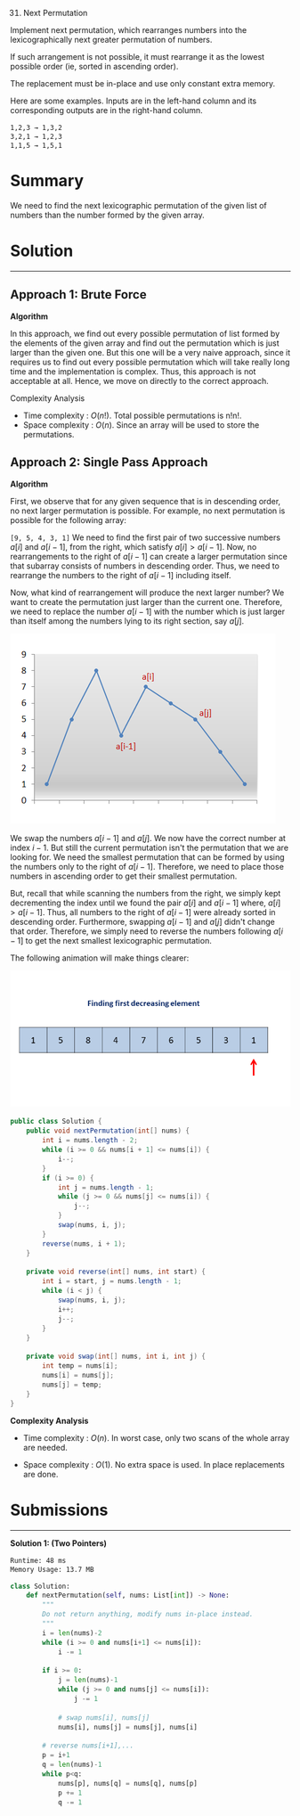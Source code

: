 31. Next Permutation

Implement next permutation, which rearranges numbers into the lexicographically next greater permutation of numbers.

If such arrangement is not possible, it must rearrange it as the lowest possible order (ie, sorted in ascending order).

The replacement must be in-place and use only constant extra memory.

Here are some examples. Inputs are in the left-hand column and its corresponding outputs are in the right-hand column.

```
1,2,3 → 1,3,2
3,2,1 → 1,2,3
1,1,5 → 1,5,1
```

# Summary
We need to find the next lexicographic permutation of the given list of numbers than the number formed by the given array.

# Solution
---
## Approach 1: Brute Force
**Algorithm**

In this approach, we find out every possible permutation of list formed by the elements of the given array and find out the permutation which is just larger than the given one. But this one will be a very naive approach, since it requires us to find out every possible permutation which will take really long time and the implementation is complex. Thus, this approach is not acceptable at all. Hence, we move on directly to the correct approach.

Complexity Analysis

* Time complexity : $O(n!)$. Total possible permutations is n!n!.
* Space complexity : $O(n)$. Since an array will be used to store the permutations.

## Approach 2: Single Pass Approach
**Algorithm**

First, we observe that for any given sequence that is in descending order, no next larger permutation is possible. For example, no next permutation is possible for the following array:

`[9, 5, 4, 3, 1]`
We need to find the first pair of two successive numbers $a[i]$ and $a[i-1]$, from the right, which satisfy $a[i] > a[i-1]$. Now, no rearrangements to the right of $a[i-1]$ can create a larger permutation since that subarray consists of numbers in descending order. Thus, we need to rearrange the numbers to the right of $a[i-1]$ including itself.

Now, what kind of rearrangement will produce the next larger number? We want to create the permutation just larger than the current one. Therefore, we need to replace the number $a[i-1]$ with the number which is just larger than itself among the numbers lying to its right section, say $a[j]$.

![nums_graph](img/31_nums_graph.png)

We swap the numbers $a[i-1]$ and $a[j]$. We now have the correct number at index $i-1$. But still the current permutation isn't the permutation that we are looking for. We need the smallest permutation that can be formed by using the numbers only to the right of $a[i-1]$. Therefore, we need to place those numbers in ascending order to get their smallest permutation.

But, recall that while scanning the numbers from the right, we simply kept decrementing the index until we found the pair $a[i]$ and $a[i-1]$ where, $a[i] > a[i-1]$. Thus, all numbers to the right of $a[i-1]$ were already sorted in descending order. Furthermore, swapping $a[i-1]$ and $a[j]$ didn't change that order. Therefore, we simply need to reverse the numbers following $a[i-1]$ to get the next smallest lexicographic permutation.

The following animation will make things clearer:

![Next_Permutation](img/31_Next_Permutation.gif)

```java
public class Solution {
    public void nextPermutation(int[] nums) {
        int i = nums.length - 2;
        while (i >= 0 && nums[i + 1] <= nums[i]) {
            i--;
        }
        if (i >= 0) {
            int j = nums.length - 1;
            while (j >= 0 && nums[j] <= nums[i]) {
                j--;
            }
            swap(nums, i, j);
        }
        reverse(nums, i + 1);
    }

    private void reverse(int[] nums, int start) {
        int i = start, j = nums.length - 1;
        while (i < j) {
            swap(nums, i, j);
            i++;
            j--;
        }
    }

    private void swap(int[] nums, int i, int j) {
        int temp = nums[i];
        nums[i] = nums[j];
        nums[j] = temp;
    }
}
```

**Complexity Analysis**

* Time complexity : $O(n)$. In worst case, only two scans of the whole array are needed.

* Space complexity : $O(1)$. No extra space is used. In place replacements are done.

# Submissions
---
**Solution 1: (Two Pointers)**
```
Runtime: 48 ms
Memory Usage: 13.7 MB
```
```python
class Solution:
    def nextPermutation(self, nums: List[int]) -> None:
        """
        Do not return anything, modify nums in-place instead.
        """
        i = len(nums)-2
        while (i >= 0 and nums[i+1] <= nums[i]):
            i -= 1
            
        if i >= 0:
            j = len(nums)-1
            while (j >= 0 and nums[j] <= nums[i]):
                j -= 1
            
            # swap nums[i], nums[j]
            nums[i], nums[j] = nums[j], nums[i]
            
        # reverse nums[i+1],...
        p = i+1
        q = len(nums)-1
        while p<q:
            nums[p], nums[q] = nums[q], nums[p]
            p += 1
            q -= 1
                
            
        
        
        
```